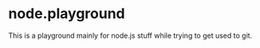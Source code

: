 node.playground
===============

This is a playground mainly for node.js stuff while trying to get used to git. 
